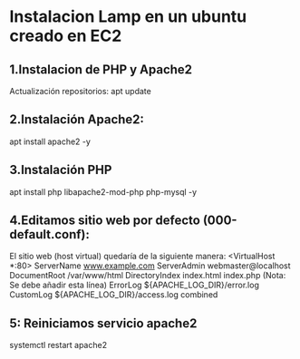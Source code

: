 # Instalacion Lamp  en un ubuntu creado en EC2  
## 1.Instalacion de PHP y Apache2
Actualización repositorios: apt update
## 2.Instalación Apache2:
apt install apache2 -y
## 3.Instalación PHP
apt install php libapache2-mod-php php-mysql -y
## 4.Editamos sitio web por defecto (000-default.conf):
El sitio web (host virtual) quedaría de la siguiente manera:
<VirtualHost *:80>
ServerName www.example.com
ServerAdmin webmaster@localhost
DocumentRoot /var/www/html
DirectoryIndex index.html index.php (Nota: Se debe añadir
esta línea)
ErrorLog ${APACHE_LOG_DIR}/error.log
CustomLog ${APACHE_LOG_DIR}/access.log combined
</VirtualHost>
## 5: Reiniciamos servicio apache2
systemctl restart apache2
